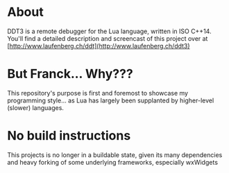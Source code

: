 # About

DDT3 is a remote debugger for the Lua language, written in ISO C++14. You'll find a detailed description and screencast of this project over at [http://www.laufenberg.ch/ddt](http://www.laufenberg.ch/ddt3)


# But Franck... Why???

This repository's purpose is first and foremost to showcase my programming style... as Lua has largely been supplanted by higher-level (slower) languages.


# No build instructions

This projects is no longer in a buildable state, given its many dependencies and heavy forking of some underlying frameworks, especially wxWidgets

